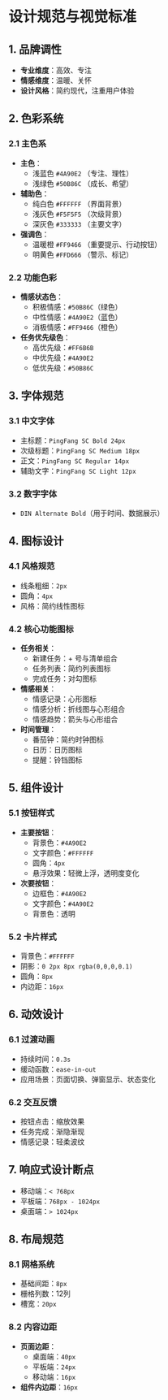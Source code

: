 

# 设计规范与视觉标准

## 1. 品牌调性
- **专业维度**：高效、专注
- **情感维度**：温暖、关怀
- **设计风格**：简约现代，注重用户体验

## 2. 色彩系统

### 2.1 主色系
- **主色**：
  - 浅蓝色 `#4A90E2` （专注、理性）
  - 浅绿色 `#50B86C` （成长、希望）
- **辅助色**：
  - 纯白色 `#FFFFFF` （界面背景）
  - 浅灰色 `#F5F5F5` （次级背景）
  - 深灰色 `#333333` （主要文字）
- **强调色**：
  - 温暖橙 `#FF9466` （重要提示、行动按钮）
  - 明黄色 `#FFD666` （警示、标记）

### 2.2 功能色彩
- **情感状态色**：
  - 积极情感：`#50B86C`（绿色）
  - 中性情感：`#4A90E2`（蓝色）
  - 消极情感：`#FF9466`（橙色）
- **任务优先级色**：
  - 高优先级：`#FF6B6B`
  - 中优先级：`#4A90E2`
  - 低优先级：`#50B86C`

## 3. 字体规范

### 3.1 中文字体
- 主标题：`PingFang SC Bold 24px`
- 次级标题：`PingFang SC Medium 18px`
- 正文：`PingFang SC Regular 14px`
- 辅助文字：`PingFang SC Light 12px`

### 3.2 数字字体
- `DIN Alternate Bold`（用于时间、数据展示）

## 4. 图标设计

### 4.1 风格规范
- 线条粗细：`2px`
- 圆角：`4px`
- 风格：简约线性图标

### 4.2 核心功能图标
- **任务相关**：
  - 新建任务：+ 号与清单组合
  - 任务列表：简约列表图标
  - 完成任务：对勾图标
- **情感相关**：
  - 情感记录：心形图标
  - 情感分析：折线图与心形组合
  - 情感趋势：箭头与心形组合
- **时间管理**：
  - 番茄钟：简约时钟图标
  - 日历：日历图标
  - 提醒：铃铛图标

## 5. 组件设计

### 5.1 按钮样式
- **主要按钮**：
  - 背景色：`#4A90E2`
  - 文字颜色：`#FFFFFF`
  - 圆角：`4px`
  - 悬浮效果：轻微上浮，透明度变化
- **次要按钮**：
  - 边框色：`#4A90E2`
  - 文字颜色：`#4A90E2`
  - 背景色：透明

### 5.2 卡片样式
- 背景色：`#FFFFFF`
- 阴影：`0 2px 8px rgba(0,0,0,0.1)`
- 圆角：`8px`
- 内边距：`16px`

## 6. 动效设计

### 6.1 过渡动画
- 持续时间：`0.3s`
- 缓动函数：`ease-in-out`
- 应用场景：页面切换、弹窗显示、状态变化

### 6.2 交互反馈
- 按钮点击：缩放效果
- 任务完成：渐隐渐现
- 情感记录：轻柔波纹

## 7. 响应式设计断点
- 移动端：`< 768px`
- 平板端：`768px - 1024px`
- 桌面端：`> 1024px`

## 8. 布局规范

### 8.1 网格系统
- 基础间距：`8px`
- 栅格列数：12列
- 槽宽：`20px`

### 8.2 内容边距
- **页面边距**：
  - 桌面端：`40px`
  - 平板端：`24px`
  - 移动端：`16px`
- **组件内边距**：`16px`
